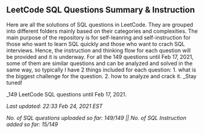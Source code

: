 LeetCode SQL Questions Summary & Instruction
------------------------------------------------------------------
Here are all the solutions of SQL questions in LeetCode. They are grouped into different folders mainly based on their categories and complexities.
The main purpose of the repository is for self-leanring and self-instruction for those who want to learn SQL quickly and those who want to crach SQL interviews.
Hence, the instruction and thinking flow for each question will be provided and it is underway. For all the 149 questions until Feb 17, 2021, some of them are similar questions and can be analyzed and solved in the same way, so typically I have 2 things included for each question: 1. what is the biggest challenge for the question. 2. how to analyze and crack it. _Stay tuned!

_149 LeetCode SQL questions until Feb 17, 2021.

_Last updated: 22:33 Feb 24, 2021 EST_

_No. of SQL questions uploaded so far: 149/149 || No. of SQL Instruction added so far: 15/149_
